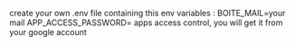 create your own .env file containing this env variables :
BOITE_MAIL=your mail
APP_ACCESS_PASSWORD= apps access control, you will get it from your google account